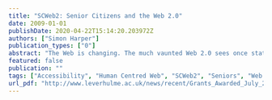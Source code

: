 ```yaml
---
title: "SCWeb2: Senior Citizens and the Web 2.0"
date: 2009-01-01
publishDate: 2020-04-22T15:14:20.203972Z
authors: ["Simon Harper"]
publication_types: ["0"]
abstract: "The Web is changing. The much vaunted Web 2.0 sees once static pages evolving into hybrid applications. Content which was once simple to surf is now becoming increasingly complicated due to the many updating components `dotted' throughout the page. The information overload and visual complexity is significant. However the sites most effected by these changes are often the most popular for social interaction. Sites such as Flicker, YouTube, MySpace, Facebook, and Google Maps, as well as portals such as Virgin, Yahoo, and Google Portal all rely on these new components and are all popular with older users. This increased complexity is a major problem for an ageing population of `knowledge workers' expected to work longer into old age. Indeed, we already know that seniors experience an increased cautiousness and a hesitancy about making responses that may be incorrect. In `noisy' information environments this increased complexity produces lower performance and higher levels of stress and frustration which negatively effect both work and social activity. Without a full understanding of the interaction of older people with Web 2.0 technologies the Web will rapidly become unable to support their interaction needs. Only by a deep understanding of this interaction can we propose assistive solutions. Therefore, our objective is to create a cognitive model of ageing users' Web 2.0 interactivity and suggest interventions, realised as an experimental assistive-advisor, to overcome their interactivity problems."
featured: false
publication: ""
tags: ["Accessibility", "Human Centred Web", "SCWeb2", "Seniors", "Web 2.0", "Web Accessibility"]
url_pdf: "http://www.leverhulme.ac.uk/news/recent/Grants_Awarded_July_2008"
---
```


